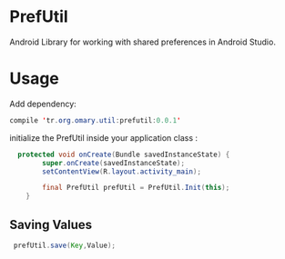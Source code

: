 # PrefUtil
Android Library for working with shared preferences in Android Studio.

# Usage

 Add dependency:

```java
compile 'tr.org.omary.util:prefutil:0.0.1'
```


initialize the PrefUtil  inside your application class :

```java
  protected void onCreate(Bundle savedInstanceState) {
        super.onCreate(savedInstanceState);
        setContentView(R.layout.activity_main);

        final PrefUtil prefUtil = PrefUtil.Init(this);
    }
```


## Saving Values
```java
 prefUtil.save(Key,Value);
```
